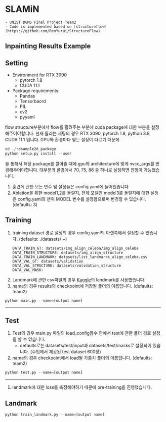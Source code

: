 # SLAMiN 
    - UNIST DGMS Final Project Team2
    - Code is implemented based on [structureflow](https://github.com/RenYurui/StructureFlow)
 
## Inpainting Results Example

## Setting
- Environment for RTX 3090
    - pytorch 1.8
    - CUDA 11.1
- Package requirements
    - Pandas
    - Tensorbaord
    - PIL
    - cv2
    - pyyaml

flow structure부분에서 flow를 흘려주는 부분에 cuda package에 대한 부분을 설정해주어야합니다. 
현재 돌리는 세팅의 경우 RTX 3090, pytorch 1.8, python 3.8, CUDA 11.1 입니다.
GPU와 환경마다 맞는 설정이 다르기 때문에
```python 
cd ./resample2d_package
python setup.py install --user
```
을 통해서 해당 package를 깔아줄 때에 gpu의 architecture에 맞게 nvcc_args를 변경해주어야합니다. 
대부분의 환경에서 70, 75, 86 중 하나로 설정하면 진행이 가능했습니다.

1. 훈련에 관한 모든 변수 및 설정들은 config.yaml에 들어있습니다
2. Ablation을 위한 model1,2를 돌릴지, 전체 모델인 model3를 돌릴지에 대한 설정은 config.yaml의 맨위 MODEL 변수를 설정함으로써 변경할 수 있습니다. (defaults: 3) 
## Training
1. training dataset 경로 설정의 경우 config.yaml의 아랫쪽에서 설정할 수 있습니다. (defaults: ./datasets/ ~)
    ```
    DATA_TRAIN_GT: datasets/img_align_celeba/img_align_celeba
    DATA_TRAIN_STRUCTURE: datasets/img_align_structure
    DATA_TRAIN_LANDMARK: datasets/list_landmarks_align_celeba.csv
    DATA_VAL_GT: datasets/validation
    DATA_VAL_STRUCTURE: datasets/validation_structure
    DATA_VAL_MASK:
    ```
2. Landmark에 관한 csv파일의 경우 [Kaggle](https://www.kaggle.com/datasets/jessicali9530/celeba-dataset?select=list_landmarks_align_celeba.csv)의 landmark를 사용했습니다.
2. name의 경우 results와 checkpoint에 저장될 폴더의 이름입니다. (defaults: team2)
```python
python main.py --name=[output name]
```

---
## Test
1. Test의 경우 main.py 파일의 load_config함수 안에서 test에 관한 폴더 경로 설정을 할 수 있습니다.
    - defaults로는 datasets/test/input과 datasets/test/masks로 설정되어 있습니다. (수업에서 제공된 test dataset 600장)
2. name의 경우 checkpoint에서 load될 가중치 폴더의 이름입니다. (defaults: team2)
```python
python test.py --name=[output name]
```

---
1. landmark에 대한 loss를 측정해야하기 때문에 pre-training을 진행했습니다.
## Landmark
```python
python train_landmark.py --name=[output name]
```